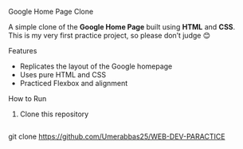 Google Home Page Clone

A simple clone of the **Google Home Page** built using **HTML** and **CSS**.  
This is my very first practice project, so please don’t judge 😊  

Features
- Replicates the layout of the Google homepage  
- Uses pure HTML and CSS  
- Practiced Flexbox and alignment  


How to Run
1. Clone this repository  
   ```bash
  git clone https://github.com/Umerabbas25/WEB-DEV-PARACTICE
